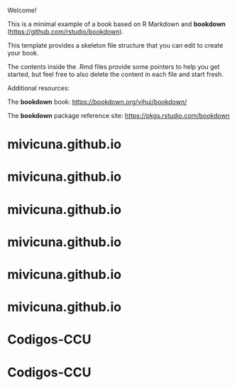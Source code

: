 Welcome! 

This is a minimal example of a book based on R Markdown and **bookdown** (https://github.com/rstudio/bookdown). 

This template provides a skeleton file structure that you can edit to create your book. 

The contents inside the .Rmd files provide some pointers to help you get started, but feel free to also delete the content in each file and start fresh.

Additional resources:

The **bookdown** book: https://bookdown.org/yihui/bookdown/

The **bookdown** package reference site: https://pkgs.rstudio.com/bookdown
# mivicuna.github.io
# mivicuna.github.io
# mivicuna.github.io
# mivicuna.github.io
# mivicuna.github.io
# mivicuna.github.io
# Codigos-CCU
# Codigos-CCU
